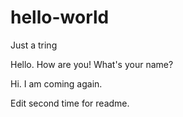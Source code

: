 # hello-world
Just a tring

Hello. How are you! What's your name?

Hi. I am coming again.

Edit second time for readme.

